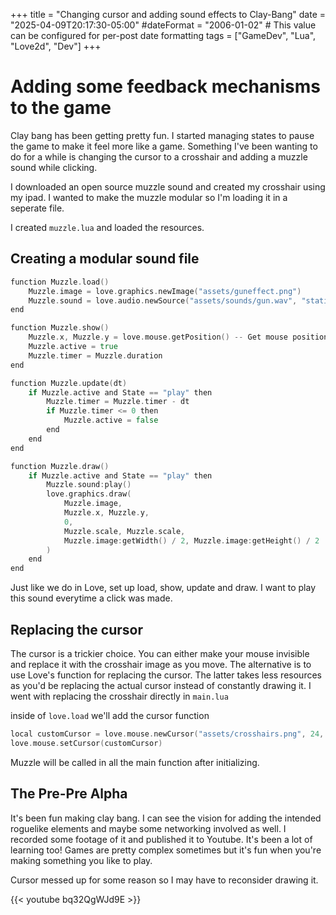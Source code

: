 +++
title = "Changing cursor and adding sound effects to Clay-Bang"
date = "2025-04-09T20:17:30-05:00"
#dateFormat = "2006-01-02" # This value can be configured for per-post date formatting
tags = ["GameDev", "Lua", "Love2d", "Dev"]
+++

# Adding some feedback mechanisms to the game

Clay bang has been getting pretty fun. I started managing states to pause the game to make it feel more like a game. Something I've been wanting to do for a while is changing the cursor to a crosshair and adding a muzzle sound while clicking. 

I downloaded an open source muzzle sound and created my crosshair using my ipad. I wanted to make the muzzle modular so I'm loading it in a seperate file. 

I created `muzzle.lua` and loaded the resources. 

## Creating a modular sound file

```go
function Muzzle.load()
    Muzzle.image = love.graphics.newImage("assets/guneffect.png")
    Muzzle.sound = love.audio.newSource("assets/sounds/gun.wav", "static")
end

function Muzzle.show()
    Muzzle.x, Muzzle.y = love.mouse.getPosition() -- Get mouse position
    Muzzle.active = true
    Muzzle.timer = Muzzle.duration
end

function Muzzle.update(dt)
    if Muzzle.active and State == "play" then
        Muzzle.timer = Muzzle.timer - dt
        if Muzzle.timer <= 0 then
            Muzzle.active = false
        end
    end
end

function Muzzle.draw()
    if Muzzle.active and State == "play" then
        Muzzle.sound:play()
        love.graphics.draw(
            Muzzle.image,
            Muzzle.x, Muzzle.y,
            0,
            Muzzle.scale, Muzzle.scale,
            Muzzle.image:getWidth() / 2, Muzzle.image:getHeight() / 2
        )
    end
end
```

Just like we do in Love, set up load, show, update and draw. I want to play this sound everytime a click was made. 

## Replacing the cursor

The cursor is a trickier choice. You can either make your mouse invisible and replace it with the crosshair image as you move. The alternative is to use Love's function for replacing the cursor. The latter takes less resources as you'd be replacing the actual cursor instead of constantly drawing it. I went with replacing the crosshair directly in `main.lua`

inside of `love.load` we'll add the cursor function

```go
local customCursor = love.mouse.newCursor("assets/crosshairs.png", 24, 24)
love.mouse.setCursor(customCursor)
```

Muzzle will be called in all the main function after initializing. 


## The Pre-Pre Alpha

It's been fun making clay bang. I can see the vision for adding the intended roguelike elements and maybe some networking involved as well. I recorded some footage of it and published it to Youtube. It's been a lot of learning too! Games are pretty complex sometimes but it's fun when you're making something you like to play. 

Cursor messed up for some reason so I may have to reconsider drawing it.

{{< youtube bq32QgWJd9E >}}

